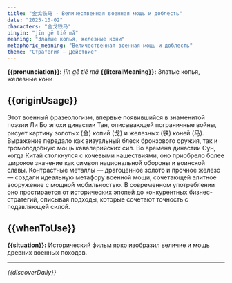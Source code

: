 ```yaml
---
title: "金戈铁马 - Величественная военная мощь и доблесть"
date: "2025-10-02"
characters: "金戈铁马"
pinyin: "jīn gē tiě mǎ"
meaning: "Златые копья, железные кони"
metaphoric_meaning: "Величественная военная мощь и доблесть"
theme: "Стратегия — Действие"
---
```


**{{pronunciation}}:** *jīn gē tiě mǎ*
**{{literalMeaning}}:** Златые копья, железные кони

## {{originUsage}}

Этот военный фразеологизм, впервые появившийся в знаменитой поэзии Ли Бо эпохи династии Тан, описывающей пограничные войны, рисует картину золотых (金) копий (戈) и железных (铁) коней (马). Выражение передало как визуальный блеск бронзового оружия, так и громоподобную мощь кавалерийских сил. Во времена династии Сун, когда Китай столкнулся с кочевыми нашествиями, оно приобрело более широкое значение как символ национальной обороны и воинской славы. Контрастные металлы — драгоценное золото и прочное железо — создали идеальную метафору военной мощи, сочетающей элитное вооружение с мощной мобильностью. В современном употреблении оно простирается от исторических эпопей до конкурентных бизнес-стратегий, описывая подходы, которые сочетают точность с подавляющей силой.

## {{whenToUse}}

**{{situation}}:** Исторический фильм ярко изобразил величие и мощь древних военных походов.

---

*{{discoverDaily}}*

